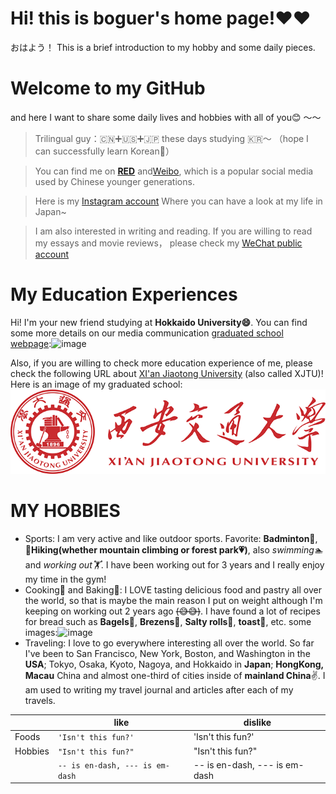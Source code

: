 # Hi! this is boguer's home page!❤❤️

おはよう！ This is a brief introduction to my hobby and some daily pieces.

# Welcome to my GitHub  

and here I want to share some daily lives and hobbies with all of you😊 ～～
> Trilingual guy：🇨🇳➕🇺🇸➕🇯🇵 these days studying 🇰🇷～ （hope I can successfully learn Korean🙏）

> You can find me on [**RED**](https://www.xiaohongshu.com/user/profile/5bff9f8944363b0946ea0a56?xhsshare=CopyLink&appuid=5bff9f8944363b0946ea0a56&apptime=1687152407) and[Weibo](https://weibo.com/u/3212139411), which is a popular social media used by Chinese younger generations.

> Here is my [Instagram account](https://instagram.com/zjr_boguer?igshid=MmIzYWVlNDQ5Yg==) Where you can have a look at my life in Japan~

>I am also interested in writing and reading. If you are willing to read my essays and movie reviews， please check my [WeChat public account](https://mp.weixin.qq.com/cgi-bin/home?t=home/index&lang=zh_CN&token=149300591) 

My Education Experiences
======
Hi! I'm your new friend studying at **Hokkaido University😄**. You can find some more details on our media communication [graduated school webpage](https://www.imc.hokudai.ac.jp/):![image]()


Also, if you are willing to check more education experience of me, please check the following URL about [XI'an Jiaotong University](http://sfs.xjtu.edu.cn/) (also called XJTU)!
Here is an image of my graduated school:![image](https://github.com/boguer31/boguer31.github.io/blob/main/picture/xjtu_logo.png)

MY HOBBIES
======
- Sports: I am very active and like outdoor sports. Favorite: **Badminton🏸️**, **🏃Hiking(whether mountain climbing or forest park💗)**, also *swimming🏊* and *working out🏋️*. I have been working out for 3 years and I really enjoy my time in the gym!
- Cooking🍲 and Baking🥐: I LOVE tasting delicious food and pastry all over the world, so that is maybe the main reason I put on weight although I'm keeping on working out 2 years ago ~~(😅😅)~~. I have found a lot of recipes for bread such as **Bagels🥯**, **Brezens🥨**, **Salty rolls🥐**, **toast🍞**, etc.
  some images:![image](https://github.com/boguer31/boguer31.github.io/blob/main/picture/IMG_1655.JPG)
- Traveling: I love to go everywhere interesting all over the world. So far I've been to San Francisco, New York, Boston, and Washington in the **USA**; Tokyo, Osaka, Kyoto, Nagoya, and Hokkaido in **Japan**; **HongKong, Macau** China and almost one-third of cities inside of **mainland China**✌️. I am used to writing my travel journal and articles after each of my travels.


|                |like                        |dislike                         |
|----------------|-------------------------------|-----------------------------|
|Foods|`'Isn't this fun?'`            |'Isn't this fun?'            |
|Hobbies          |`"Isn't this fun?"`            |"Isn't this fun?"            |
|          |`-- is en-dash, --- is em-dash`|-- is en-dash, --- is em-dash|

